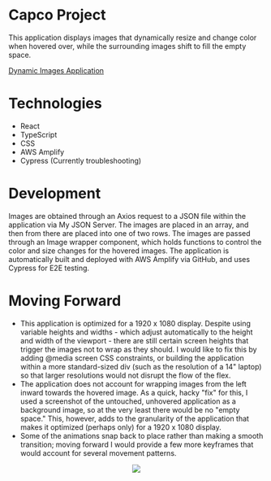 # Capco Project

This application displays images that dynamically resize and change color when hovered over, while the surrounding images shift to fill the empty space. 

[Dynamic Images Application](https://erin.d1t42uonzvpaf2.amplifyapp.com/)

# Technologies

* React
* TypeScript
* CSS
* AWS Amplify
* Cypress (Currently troubleshooting)

# Development

Images are obtained through an Axios request to a JSON file within the application via My JSON Server. The images are placed in an array, and then from there are placed into one of two rows. The images are passed through an Image wrapper component, which holds functions to control the color and size changes for the hovered images. The application is automatically built and deployed with AWS Amplify via GitHub, and uses Cypress for E2E testing.

# Moving Forward

* This application is optimized for a 1920 x 1080 display. Despite using variable heights and widths - which adjust automatically to the height and width of the viewport - there are still certain screen heights that trigger the images not to wrap as they should. I would like to fix this by adding @media screen CSS constraints, or building the application within a more standard-sized div (such as the resolution of a 14" laptop) so that larger resolutions would not disrupt the flow of the flex.
* The application does not account for wrapping images from the left inward towards the hovered image. As a quick, hacky "fix" for this, I used a screenshot of the untouched, unhovered application as a background image, so at the very least there would be no "empty space." This, however, adds to the granularity of the application that makes it optimized (perhaps only) for a 1920 x 1080 display.
* Some of the animations snap back to place rather than making a smooth transition; moving forward I would provide a few more keyframes that would account for several movement patterns.

<p align="center">
<img src="http://pngimg.com/uploads/cat/cat_PNG50526.png"/>
  </p>
